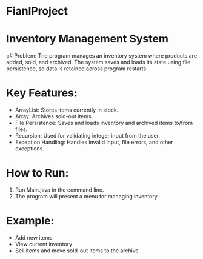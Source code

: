 # FianlProject
# Inventory Management System

c# Problem:
The program manages an inventory system where products are added, sold, and archived. The system saves and loads its state using file persistence, so data is retained across program restarts.

# Key Features:
- ArrayList: Stores items currently in stock.
- Array: Archives sold-out items.
- File Persistence: Saves and loads inventory and archived items to/from files.
- Recursion: Used for validating integer input from the user.
- Exception Handling: Handles invalid input, file errors, and other exceptions.

# How to Run:
1. Run Main.java in the command line.
3. The program will present a menu for managing inventory.

# Example:
- Add new items
- View current inventory
- Sell items and move sold-out items to the archive
